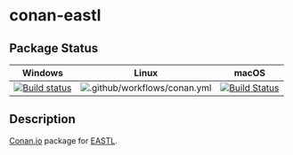 # conan-eastl

## Package Status

| Windows | Linux | macOS |
|:-------:|:-----:|:-----:|
|[![Build status](https://ci.appveyor.com/api/projects/status/afpxf7hpmaq7c4gb/branch/testing%2F3.16.05?svg=true)](https://ci.appveyor.com/project/SpaceIm/conan-eastl)|![.github/workflows/conan.yml](https://github.com/SpaceIm/conan-eastl/workflows/.github/workflows/conan.yml/badge.svg?branch=testing%2F3.16.05)|[![Build Status](https://travis-ci.com/SpaceIm/conan-eastl.svg?branch=testing%2F3.16.05)](https://travis-ci.com/SpaceIm/conan-eastl)|

## Description

[Conan.io](https://conan.io) package for [EASTL](https://github.com/electronicarts/EASTL).
